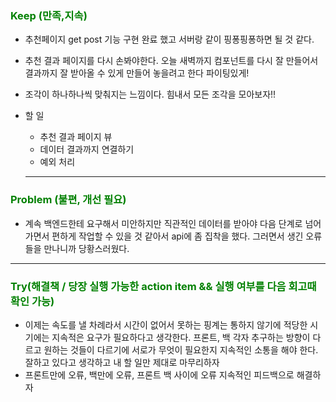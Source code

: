 ### <span style="color: green">Keep (만족,지속)<span>

- 추천페이지 get post 기능 구현 완료 했고 서버랑 같이 핑퐁핑퐁하면 될 것 같다.
- 추천 결과 페이지를 다시 손봐야한다. 오늘 새벽까지 컴포넌트를 다시 잘 만들어서 결과까지 잘 받아올 수 있게 만들어 놓을려고 한다 파이팅있게!
- 조각이 하나하나씩 맞춰지는 느낌이다. 힘내서 모든 조각을 모아보자!!

- 할 일
  - 추천 결과 페이지 뷰
  - 데이터 결과까지 연결하기
  - 예외 처리
  <hr>

### <span style="color: green">Problem (불편, 개선 필요)<span>

- 계속 백엔드한테 요구해서 미안하지만 직관적인 데이터를 받아야 다음 단계로 넘어가면서 편하게 작업할 수 있을 것 같아서 api에 좀 집착을 했다. 그러면서 생긴 오류들을 만나니까 당황스러웠다.

<hr>

### <span style="color: green">Try(해결책 / 당장 실행 가능한 action item && 실행 여부를 다음 회고때 확인 가능)<span>

- 이제는 속도를 낼 차례라서 시간이 없어서 못하는 핑계는 통하지 않기에 적당한 시기에는 지속적은 요구가 필요하다고 생각한다. 프론트, 백 각자 추구하는 방향이 다르고 원하는 것들이 다르기에 서로가 무엇이 필요한지 지속적인 소통을 해야 한다. 잘하고 있다고 생각하고 내 할 일만 제대로 마무리하자
- 프론트만에 오류, 백만에 오류, 프론트 백 사이에 오류 지속적인 피드백으로 해결하자
